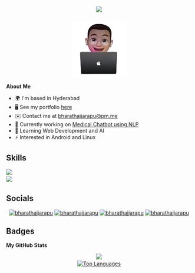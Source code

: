 <h1 align="center">
    <img src="https://readme-typing-svg.herokuapp.com/?font=SpaceMono&size=25&center=true&vCenter=true&width=300&height=40&color=green&duration=4000&lines=Hi+There!+👋;+I'm+Bharath+Ajjarapu!;" />
</h1>

<div align="center">
    <img alt="Coding" width="150" src="https://github.com/bharathajjarapu/bharathajjarapu/blob/main/Profile.png">
</div>

<b>About Me</b>

- 🌍 I'm based in Hyderabad
- 🖥️ See my portfolio [here](http://bharathajjarapu.github.io)
- ✉️ Contact me at [bharathajjarapu@pm.me](mailto:bharathajjarapu@pm.me)
- 🚀 Currently working on [Medical Chatbot using NLP](http://github.com/bharathajjarapu/archealth)
- 🧠 Learning Web Development and AI
- ⚡ Interested in Android and Linux

## Skills
<img src="https://skillicons.dev/icons?i=c,cpp,java,python,r,html,css,javascript,react,bootstrap" /><br>
<img src="https://skillicons.dev/icons?i=nodejs,django,flask,mysql,postgresql,vscode,git,github,figma,photoshop" /><br>

## Socials
<p align="center">
    <a href="https://github.com/bharathajjarapu" target="blank"><img src="https://raw.githubusercontent.com/rahuldkjain/github-profile-readme-generator/master/src/images/icons/Social/github.svg" alt="bharathajjarapu" height="20" width="30" /></a>
    <a href="https://twitter.com/bharathajjarapu" target="blank"><img src="https://raw.githubusercontent.com/rahuldkjain/github-profile-readme-generator/master/src/images/icons/Social/twitter.svg" alt="bharathajjarapu" height="20" width="30" /></a>
    <a href="https://linkedin.com/in/bharathajjarapu" target="blank"><img src="https://raw.githubusercontent.com/rahuldkjain/github-profile-readme-generator/master/src/images/icons/Social/linked-in-alt.svg" alt="bharathajjarapu" height="20" width="30" /></a>
    <a href="https://instagram.com/bharathajjarapu" target="blank"><img src="https://raw.githubusercontent.com/rahuldkjain/github-profile-readme-generator/master/src/images/icons/Social/instagram.svg" alt="bharathajjarapu" height="20" width="30" /></a>
</p>

## Badges
<b>My GitHub Stats</b>
<div align="center">
    <a href="http://www.github.com/bharathajjarapu"><img src="https://github-readme-streak-stats.herokuapp.com/?user=bharathajjarapu&stroke=ffffff&background=1c1917&ring=0891b2&fire=0891b2&currStreakNum=ffffff&currStreakLabel=0891b2&sideNums=ffffff&sideLabels=ffffff&dates=ffffff&hide_border=true" /></a>
    <br>
    <a href="https://github.com/bharathajjarapu"><img src="https://github-readme-stats.vercel.app/api/top-langs/?username=bharathajjarapu&langs_count=10&title_color=0891b2&text_color=ffffff&icon_color=0891b2&bg_color=1c1917&hide_border=true&locale=en&custom_title=Top%20%Languages" alt="Top Languages" /></a>
</div>
